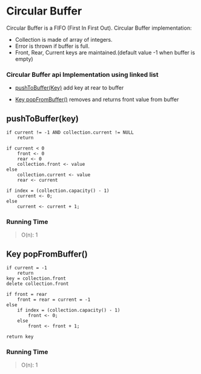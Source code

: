 # Circular Buffer

Circular Buffer is a FIFO (First In First Out).
Circular Buffer implementation:
* Collection is made of array of integers.
* Error is thrown  if buffer is full.
* Front, Rear, Current keys are maintained.(default value -1 when buffer is empty)

### Circular Buffer api Implementation using linked list  

- [pushToBuffer(Key)](#pushtobufferkey)
add key at rear to buffer

- [Key popFromBuffer()](#key-removefrombuffer)
removes and returns front value from buffer

## pushToBuffer(key)
```
if current != -1 AND collection.current != NULL
	return

if current < 0
	front <- 0
	rear <- 0
	collection.front <- value
else
	collection.current <- value
	rear <- current

if index = (collection.capacity() - 1)
	current <- 0;
else
	current <- current + 1;
```

### Running Time

> O(n): 1

## Key popFromBuffer()
```
if current = -1
	return
key = collection.front
delete collection.front

if front = rear
	front = rear = current = -1
else
	if index = (collection.capacity() - 1)
		front <- 0;
	else
		front <- front + 1;

return key
```

### Running Time
> O(n): 1
